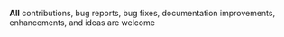 **All** contributions, bug reports, bug fixes, documentation improvements, enhancements, and ideas are welcome
